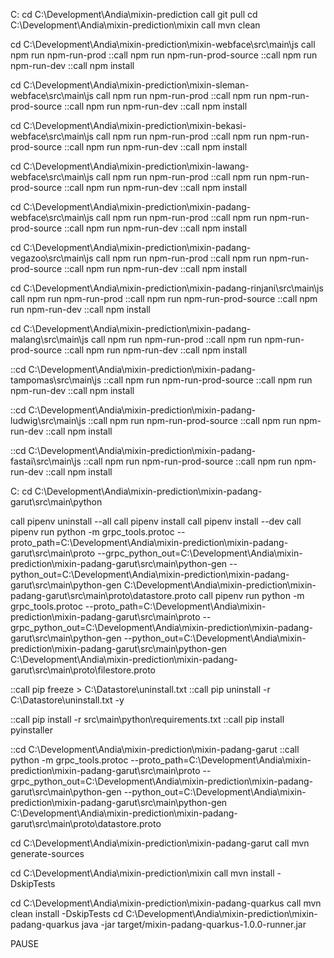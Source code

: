 <!--
Copyright (c) 2020-2023 Datamixin.

This program is free software: you can redistribute it and/or modify
it under the terms of the GNU General Public License as published by
the Free Software Foundation, either version 3 of the License, or
(at your option) any later version.

This program is distributed in the hope that it will be useful,
but WITHOUT ANY WARRANTY; without even the implied warranty of
MERCHANTABILITY or FITNESS FOR A PARTICULAR PURPOSE.  See the
GNU General Public License for more details.

You should have received a copy of the GNU General Public License
along with this program. If not, see <http://www.gnu.org/licenses/>.
-->
C:
cd C:\Development\Andia\mixin-prediction
call git pull
cd C:\Development\Andia\mixin-prediction\mixin
call mvn clean

cd C:\Development\Andia\mixin-prediction\mixin-webface\src\main\js
call npm run npm-run-prod
::call npm run npm-run-prod-source
::call npm run npm-run-dev
::call npm install

cd C:\Development\Andia\mixin-prediction\mixin-sleman-webface\src\main\js 
call npm run npm-run-prod
::call npm run npm-run-prod-source
::call npm run npm-run-dev
::call npm install

cd C:\Development\Andia\mixin-prediction\mixin-bekasi-webface\src\main\js 
call npm run npm-run-prod
::call npm run npm-run-prod-source
::call npm run npm-run-dev
::call npm install

cd C:\Development\Andia\mixin-prediction\mixin-lawang-webface\src\main\js
call npm run npm-run-prod
::call npm run npm-run-prod-source
::call npm run npm-run-dev
::call npm install

cd C:\Development\Andia\mixin-prediction\mixin-padang-webface\src\main\js
call npm run npm-run-prod
::call npm run npm-run-prod-source
::call npm run npm-run-dev
::call npm install

cd C:\Development\Andia\mixin-prediction\mixin-padang-vegazoo\src\main\js
call npm run npm-run-prod
::call npm run npm-run-prod-source
::call npm run npm-run-dev
::call npm install

cd C:\Development\Andia\mixin-prediction\mixin-padang-rinjani\src\main\js
call npm run npm-run-prod
::call npm run npm-run-prod-source
::call npm run npm-run-dev
::call npm install

cd C:\Development\Andia\mixin-prediction\mixin-padang-malang\src\main\js
call npm run npm-run-prod
::call npm run npm-run-prod-source
::call npm run npm-run-dev
::call npm install

::cd C:\Development\Andia\mixin-prediction\mixin-padang-tampomas\src\main\js
::call npm run npm-run-prod-source
::call npm run npm-run-dev
::call npm install

::cd C:\Development\Andia\mixin-prediction\mixin-padang-ludwig\src\main\js
::call npm run npm-run-prod-source
::call npm run npm-run-dev
::call npm install

::cd C:\Development\Andia\mixin-prediction\mixin-padang-fastai\src\main\js
::call npm run npm-run-prod-source
::call npm run npm-run-dev
::call npm install


C:
cd C:\Development\Andia\mixin-prediction\mixin-padang-garut\src\main\python

call pipenv uninstall --all
call pipenv install
call pipenv install --dev
call pipenv run python -m grpc_tools.protoc --proto_path=C:\Development\Andia\mixin-prediction\mixin-padang-garut\src\main\proto --grpc_python_out=C:\Development\Andia\mixin-prediction\mixin-padang-garut\src\main\python-gen --python_out=C:\Development\Andia\mixin-prediction\mixin-padang-garut\src\main\python-gen C:\Development\Andia\mixin-prediction\mixin-padang-garut\src\main\proto\datastore.proto
call pipenv run python -m grpc_tools.protoc --proto_path=C:\Development\Andia\mixin-prediction\mixin-padang-garut\src\main\proto --grpc_python_out=C:\Development\Andia\mixin-prediction\mixin-padang-garut\src\main\python-gen --python_out=C:\Development\Andia\mixin-prediction\mixin-padang-garut\src\main\python-gen C:\Development\Andia\mixin-prediction\mixin-padang-garut\src\main\proto\filestore.proto

::call pip freeze > C:\Datastore\uninstall.txt
::call pip uninstall -r C:\Datastore\uninstall.txt -y

::call pip install -r src\main\python\requirements.txt
::call pip install pyinstaller

::cd C:\Development\Andia\mixin-prediction\mixin-padang-garut
::call python -m grpc_tools.protoc --proto_path=C:\Development\Andia\mixin-prediction\mixin-padang-garut\src\main\proto --grpc_python_out=C:\Development\Andia\mixin-prediction\mixin-padang-garut\src\main\python-gen --python_out=C:\Development\Andia\mixin-prediction\mixin-padang-garut\src\main\python-gen C:\Development\Andia\mixin-prediction\mixin-padang-garut\src\main\proto\datastore.proto

cd C:\Development\Andia\mixin-prediction\mixin-padang-garut
call mvn generate-sources

cd C:\Development\Andia\mixin-prediction\mixin
call mvn install -DskipTests

cd C:\Development\Andia\mixin-prediction\mixin-padang-quarkus
call mvn clean install -DskipTests
cd C:\Development\Andia\mixin-prediction\mixin-padang-quarkus
java -jar target/mixin-padang-quarkus-1.0.0-runner.jar

PAUSE
